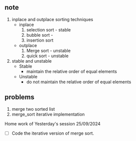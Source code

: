 ## note
1) inplace and outplace sorting techniques
    - inplace
        1) selection sort - stable
        2) bubble sort  -  
        3) insertion sort
    - outplace
        1) Merge sort - unstable
        2) quick sort - unstable
2) stable and unstable 
    - Stable
        - maintain the relative order of equal elements
    - Unstable
        - do not maintain the relative order of equal elements

## problems
1) merge two sorted list
2) merge_sort iterative implementation

Home work of Yesterday's session 25/09/2024
-[ ] Code the iterative version of merge sort.